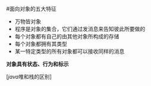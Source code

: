 #面向对象的五大特征
*   万物皆对象
*   程序是对象的集合，它们通过发消息来告知彼此所要做的
*   每个对象都有自己的由其他对象所构成的存储
*   每个对象都拥有其类型
*   某一特定类型的所有对象都可以接收同样的消息


**对象具有状态、行为和标示**


[*java*堆和栈的区别] 